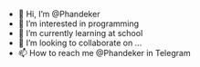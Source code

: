 - 👋 Hi, I’m @Phandeker
- 👀 I’m interested in programming
- 🌱 I’m currently learning at school
- 💞️ I’m looking to collaborate on ...
- 📫 How to reach me @Phandeker in Telegram

<!---
Phandeker/Phandeker is a ✨ special ✨ repository because its `README.md` (this file) appears on your GitHub profile.
You can click the Preview link to take a look at your changes.
--->
